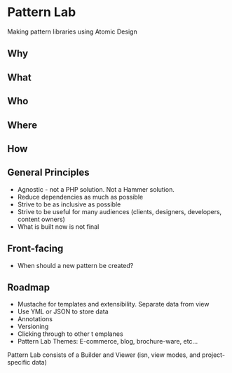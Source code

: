 Pattern Lab
==
Making pattern libraries using Atomic Design

## Why 

## What 

## Who

## Where

## How

## General Principles
- Agnostic - not a PHP solution. Not a Hammer solution. 
- Reduce dependencies as much as possible
- Strive to be as inclusive as possible
- Strive to be useful for many audiences (clients, designers, developers, content owners)
- What is built now is not final

## Front-facing 
- When should a new pattern be created?

## Roadmap
- Mustache for templates and extensibility. Separate data from view
- Use YML or JSON to store data
- Annotations
- Versioning
- Clicking through to other t	emplanes
- Pattern Lab Themes: E-commerce, blog, brochure-ware, etc...

Pattern Lab consists of a Builder and Viewer (isn, view modes, and project-specific data)